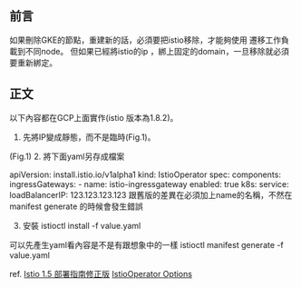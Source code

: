 ## 前言
  如果刪除GKE的節點，重建新的話，必須要把istio移除，才能夠使用 遷移工作負載到不同node。
但如果已經將istio的ip ，綁上固定的domain，一旦移除就必須要重新綁定。
## 正文
  以下內容都在GCP上面實作(istio 版本為1.8.2)。
  1. 先將IP變成靜態，而不是臨時(Fig.1)。

  (Fig.1)
  2. 將下面yaml另存成檔案

apiVersion: install.istio.io/v1alpha1
kind: IstioOperator
spec:
  components:
    ingressGateways:
    - name: istio-ingressgateway
      enabled: true
      k8s:
        service:
          loadBalancerIP: 123.123.123.123
  跟舊版的差異在必須加上name的名稱，不然在manifest generate 的時候會發生錯誤

  3. 安裝
  istioctl install  -f value.yaml

  可以先產生yaml看內容是不是有跟想象中的一樣
  istioctl manifest generate -f value.yaml



  ref.
  [Istio 1.5 部署指南修正版](https://cloud.tencent.com/developer/article/1607842)
  [IstioOperator Options](https://istio.io/latest/docs/reference/config/istio.operator.v1alpha1/#ServiceSpec)
